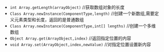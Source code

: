- `int Array.getLength(arrayObject)` //获取数组对象的长度
- `Class Array.newInstance(ComponentType,length)` //创建一个新数组,需要定义元素类型和长度，返回的是普通数组
- `Class Array.newInstance(ComponentType,int[] lengths)` //创建一个多维数组
- `Object Array.get(ArrayObject,index)` //返回指定位置的内容
- `void Array.set(ArrayObject,index,newValue)` //对指定位置设置新内容
